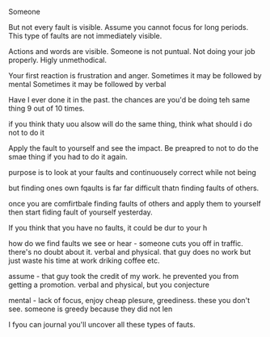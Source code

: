 



Someone 

But not every fault is visible. Assume you cannot focus for long periods. This type of faults are not immediately visible.

Actions and words are visible. Someone is not puntual. Not doing your job properly. Higly unmethodical.

Your first reaction is frustration and anger. Sometimes it may be followed by mental 
Sometimes it may be followed by verbal 


Have I ever done it in the past. the chances are you'd be doing teh same thing 9 out of 10 times. 

if you think thaty uou alsow will do the same thing, think what should i do not to do it

Apply the fault to yourself and see the impact. Be preapred to not to do the smae thing if you had to do it again. 

 

purpose is to look at your faults and continuousely correct while not being 

 but finding ones own fqaults is far far difficult thatn finding faults of others. 

once you are comfirtbale finding faults of others and apply them to yourself then start fiding fault of yourself yesterday. 

If you think that you have no faults, it could be dur to your h

how do we find faults
we see or hear - someone cuts you off in traffic. there's no doubt about it. verbal and physical. that guy does no work but just waste his time at work driking coffee etc.

assume - that guy took the credit of my work. he prevented you from getting a promotion. verbal and physical, but you conjecture

mental - lack of focus, enjoy cheap plesure, greediness. these you don't see. someone is greedy because they did not len

I fyou can journal you'll uncover all these types of fauts.

